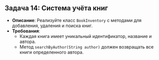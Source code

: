 ## **Задача 14: Система учёта книг**
- **Описание**: Реализуйте класс `BookInventory` с методами для добавления, удаления и поиска книг.
- **Требования**:
    - Каждая книга имеет уникальный идентификатор, название и автора.
    - Метод `searchByAuthor(String author)` должен возвращать все книги определенного автора.
